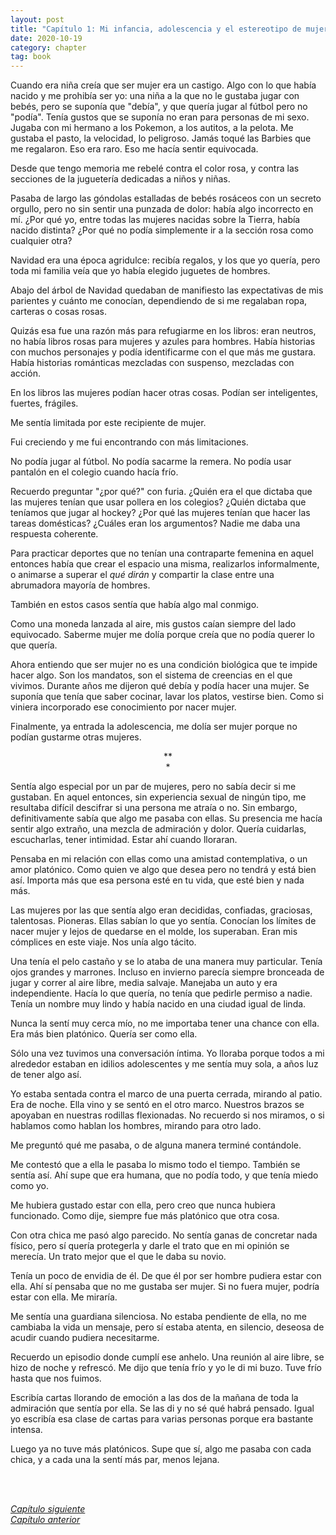 ```yaml
---
layout: post
title: "Capítulo 1: Mi infancia, adolescencia y el estereotipo de mujer"
date: 2020-10-19
category: chapter
tag: book
---
```

Cuando era niña creía que ser mujer era un castigo. Algo con lo que había nacido y me prohibía ser yo: una niña a la que no le gustaba jugar con bebés, pero se suponía que "debía", y que quería jugar al fútbol pero no "podía". Tenía gustos que se suponía no eran para personas de mi sexo. Jugaba con mi hermano a los Pokemon, a los autitos, a la pelota. Me gustaba el pasto, la velocidad, lo peligroso. Jamás toqué las Barbies que me regalaron. Eso era raro. Eso me hacía sentir equivocada.

Desde que tengo memoria me rebelé contra el color rosa, y contra las secciones de la juguetería dedicadas a niños y niñas.

Pasaba de largo las góndolas estalladas de bebés rosáceos con un secreto orgullo, pero no sin sentir una punzada de dolor: había algo incorrecto en mí. ¿Por qué yo, entre todas las mujeres nacidas sobre la Tierra, había nacido distinta? ¿Por qué no podía simplemente ir a la sección rosa como cualquier otra?

Navidad era una época agridulce: recibía regalos, y los que yo quería, pero toda mi familia veía que yo había elegido juguetes de hombres.

Abajo del árbol de Navidad quedaban de manifiesto las expectativas de mis parientes y cuánto me conocían, dependiendo de si me regalaban ropa, carteras o cosas rosas.

Quizás esa fue una razón más para refugiarme en los libros: eran neutros, no había libros rosas para mujeres y azules para hombres. Había historias con muchos personajes y podía identificarme con el que más me gustara. Había historias románticas mezcladas con suspenso, mezcladas con acción.

En los libros las mujeres podían hacer otras cosas. Podían ser inteligentes, fuertes, frágiles.

Me sentía limitada por este recipiente de mujer.

Fui creciendo y me fui encontrando con más limitaciones.

No podía jugar al fútbol. No podía sacarme la remera. No podía usar pantalón en el colegio cuando hacía frío.

Recuerdo preguntar "¿por qué?" con furia. ¿Quién era el que dictaba que las mujeres tenían que usar pollera en los colegios? ¿Quién dictaba que teníamos que jugar al hockey? ¿Por qué las mujeres tenían que hacer las tareas domésticas? ¿Cuáles eran los argumentos? Nadie me daba una respuesta coherente.

Para practicar deportes que no tenían una contraparte femenina en aquel entonces había que crear el espacio una misma, realizarlos informalmente, o animarse a superar el _qué dirán_ y compartir la clase entre una abrumadora mayoría de hombres.

También en estos casos sentía que había algo mal conmigo.

Como una moneda lanzada al aire, mis gustos caían siempre del lado equivocado. Saberme mujer me dolía porque creía que no podía querer lo que quería.

Ahora entiendo que ser mujer no es una condición biológica que te impide hacer algo. Son los mandatos, son el sistema de creencias en el que vivimos. Durante años me dijeron qué debía y podía hacer una mujer. Se suponía que tenía que saber cocinar, lavar los platos, vestirse bien. Como si viniera incorporado ese conocimiento por nacer mujer.

Finalmente, ya entrada la adolescencia, me dolía ser mujer porque no podían gustarme otras mujeres.

<p style="text-align: center;">
**<br>
*<br>
</p>


Sentía algo especial por un par de mujeres, pero no sabía decir si me gustaban. En aquel entonces, sin experiencia sexual de ningún tipo, me resultaba difícil descifrar si una persona me atraía o no. Sin embargo, definitivamente sabía que algo me pasaba con ellas. Su presencia me hacía sentir algo extraño, una mezcla de admiración y dolor. Quería cuidarlas, escucharlas, tener intimidad. Estar ahí cuando lloraran.

Pensaba en mi relación con ellas como una amistad contemplativa, o un amor platónico. Como quien ve algo que desea pero no tendrá y está bien así. Importa más que esa persona esté en tu vida, que esté bien y nada más.

Las mujeres por las que sentía algo eran decididas, confiadas, graciosas, talentosas. Pioneras. Ellas sabían lo que yo sentía. Conocían los límites de nacer mujer y lejos de quedarse en el molde, los superaban. Eran mis cómplices en este viaje. Nos unía algo tácito.

Una tenía el pelo castaño y se lo ataba de una manera muy particular. Tenía ojos grandes y marrones. Incluso en invierno parecía siempre bronceada de jugar y correr al aire libre, media salvaje. Manejaba un auto y era independiente. Hacía lo que quería, no tenía que pedirle permiso a nadie. Tenía un nombre muy lindo y había nacido en una ciudad igual de linda.

Nunca la sentí muy cerca mío, no me importaba tener una chance con ella. Era más bien platónico. Quería ser como ella.

Sólo una vez tuvimos una conversación íntima. Yo lloraba porque todos a mi alrededor estaban en idilios adolescentes y me sentía muy sola, a años luz de tener algo así.

Yo estaba sentada contra el marco de una puerta cerrada, mirando al patio. Era de noche. Ella vino y se sentó en el otro marco. Nuestros brazos se apoyaban en nuestras rodillas flexionadas. No recuerdo si nos miramos, o si hablamos como hablan los hombres, mirando para otro lado.

Me preguntó qué me pasaba, o de alguna manera terminé contándole.

Me contestó que a ella le pasaba lo mismo todo el tiempo. También se sentía así. Ahí supe que era humana, que no podía todo, y que tenía miedo como yo.

Me hubiera gustado estar con ella, pero creo que nunca hubiera funcionado. Como dije, siempre fue más platónico que otra cosa.

Con otra chica me pasó algo parecido. No sentía ganas de concretar nada físico, pero sí quería protegerla y darle el trato que en mi opinión se merecía. Un trato mejor que el que le daba su novio.

Tenía un poco de envidia de él. De que él por ser hombre pudiera estar con ella. Ahí sí pensaba que no me gustaba ser mujer. Si no fuera mujer, podría estar con ella. Me miraría.

Me sentía una guardiana silenciosa. No estaba pendiente de ella, no me cambiaba la vida un mensaje, pero sí estaba atenta, en silencio, deseosa de acudir cuando pudiera necesitarme.

Recuerdo un episodio donde cumplí ese anhelo. Una reunión al aire libre, se hizo de noche y refrescó. Me dijo que tenía frío y yo le di mi buzo. Tuve frío hasta que nos fuimos.

Escribía cartas llorando de emoción a las dos de la mañana de toda la admiración que sentía por ella. Se las di y no sé qué habrá pensado. Igual yo escribía esa clase de cartas para varias personas porque era bastante intensa.

Luego ya no tuve más platónicos. Supe que sí, algo me pasaba con cada chica, y a cada una la sentí más par, menos lejana.

<br>
<br>

_[Capítulo siguiente](https://youngdel.fi/posts/chapter/2020/10/19/capitulo-2/)_<br>
_[Capítulo anterior](https://youngdel.fi/posts/chapter/2020/10/19/introduccion/)_